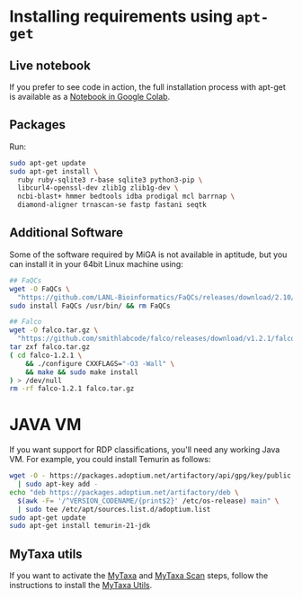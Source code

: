 # Installing requirements using `apt-get`

## Live notebook

If you prefer to see code in action, the full installation process
with apt-get is available as a
[Notebook in Google Colab](https://colab.research.google.com/gist/lmrodriguezr/78f2f48eadce96bc2dd526fd194fb00a/miga_1-2_apt_installation.ipynb).

## Packages

Run:

```bash
sudo apt-get update
sudo apt-get install \
  ruby ruby-sqlite3 r-base sqlite3 python3-pip \
  libcurl4-openssl-dev zlib1g zlib1g-dev \
  ncbi-blast+ hmmer bedtools idba prodigal mcl barrnap \
  diamond-aligner trnascan-se fastp fastani seqtk
```

## Additional Software

Some of the software required by MiGA is not available in aptitude, but
you can install it in your 64bit Linux machine using:

```bash
## FaQCs
wget -O FaQCs \
  "https://github.com/LANL-Bioinformatics/FaQCs/releases/download/2.10/FaQCs_linux_x86_64"
sudo install FaQCs /usr/bin/ && rm FaQCs

## Falco
wget -O falco.tar.gz \
  "https://github.com/smithlabcode/falco/releases/download/v1.2.1/falco-1.2.1.tar.gz"
tar zxf falco.tar.gz
( cd falco-1.2.1 \
    && ./configure CXXFLAGS="-O3 -Wall" \
    && make && sudo make install
) > /dev/null
rm -rf falco-1.2.1 falco.tar.gz
```

# JAVA VM

If you want support for RDP classifications, you'll need any working Java VM.
For example, you could install Temurin as follows:

```bash
wget -O - https://packages.adoptium.net/artifactory/api/gpg/key/public \
  | sudo apt-key add -
echo "deb https://packages.adoptium.net/artifactory/deb \
  $(awk -F= '/^VERSION_CODENAME/{print$2}' /etc/os-release) main" \
  | sudo tee /etc/apt/sources.list.d/adoptium.list
sudo apt-get update
sudo apt-get install temurin-21-jdk
```

## MyTaxa utils

If you want to activate the [MyTaxa](../part5/workflow.md#mytaxa) and
[MyTaxa Scan](../part5/workflow.md#mytaxa-scan) steps, follow the instructions
to install the [MyTaxa Utils](mytaxa.md).

